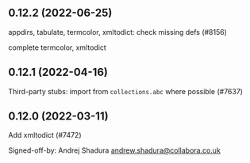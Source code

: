 ## 0.12.2 (2022-06-25)

appdirs, tabulate, termcolor, xmltodict: check missing defs (#8156)

complete termcolor, xmltodict

## 0.12.1 (2022-04-16)

Third-party stubs: import from `collections.abc` where possible (#7637)

## 0.12.0 (2022-03-11)

Add xmltodict (#7472)

Signed-off-by: Andrej Shadura <andrew.shadura@collabora.co.uk>

